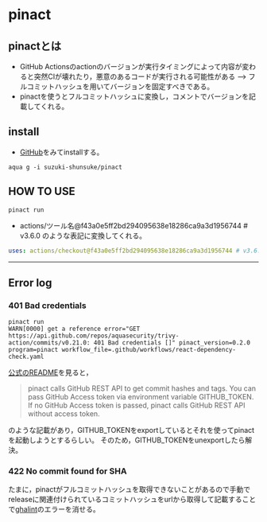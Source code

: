 # pinact

## pinactとは

- GitHub Actionsのactionのバージョンが実行タイミングによって内容が変わると突然CIが壊れたり，悪意のあるコードが実行される可能性がある --> フルコミットハッシュを用いてバージョンを固定すべきである。
- pinactを使うとフルコミットハッシュに変換し，コメントでバージョンを記載してくれる。

## install

- [GitHub](https://github.com/suzuki-shunsuke/pinact#install)をみてinstallする。

```shell
aqua g -i suzuki-shunsuke/pinact
```

## HOW TO USE

```shell
pinact run
```

- actions/ツール名@f43a0e5ff2bd294095638e18286ca9a3d1956744 # v3.6.0 のような表記に変換してくれる。

```yaml
uses: actions/checkout@f43a0e5ff2bd294095638e18286ca9a3d1956744 # v3.6.0
```

---

## Error log

### 401 Bad credentials

```shell
pinact run
WARN[0000] get a reference error="GET https://api.github.com/repos/aquasecurity/trivy-action/commits/v0.21.0: 401 Bad credentials []" pinact_version=0.2.0 program=pinact workflow_file=.github/workflows/react-dependency-check.yaml
```

[公式のREADME](https://github.com/suzuki-shunsuke/pinact#github-access-token)を見ると，

> pinact calls GitHub REST API to get commit hashes and tags. You can pass GitHub Access token via environment variable GITHUB_TOKEN. If no GitHub Access token is passed, pinact calls GitHub REST API without access token.

のような記載があり，GITHUB_TOKENをexportしているとそれを使ってpinactを起動しようとするらしい。
そのため，GITHUB_TOKENをunexportしたら解決。

### 422 No commit found for SHA

たまに，pinactがフルコミットハッシュを取得できないことがあるので手動でreleaseに関連付けられているコミットハッシュをurlから取得して記載することで[ghalint](./ghalint.md)のエラーを消せる。
